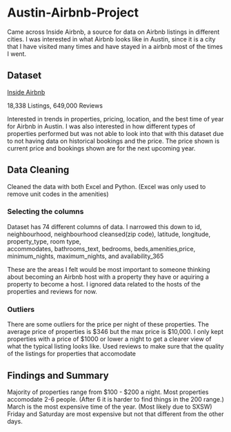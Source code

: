 # Austin-Airbnb-Project

Came across Inside Airbnb, a source for data on Airbnb listings in different cities.
I was interested in what Airbnb looks like in Austin, since it is a city that I have visited many times and have stayed in a airbnb most of the times I went.

## Dataset

[Inside Airbnb](http://insideairbnb.com/get-the-data)

18,338 Listings, 649,000 Reviews

Interested in trends in properties, pricing, location, and the best time of year for Airbnb in Austin.
I was also interested in how different types of properties performed but was not able to look into that with this dataset due to not having 
data on historical bookings and the price. The price shown is current price and bookings shown are for the next upcoming year.

## Data Cleaning 

Cleaned the data with both Excel and Python.
(Excel was only used to remove unit codes in the amenities)

### Selecting the columns

Dataset has 74 different columns of data.
I narrowed this down to id, neighbourhood, neighbourhood cleansed(zip code), latitude, longitude, property_type, room type,  
accommodates, bathrooms_text, bedrooms, beds,amenities,price, minimum_nights, maximum_nights, and availability_365 

These are the areas I felt would be most important to someone thinking about becoming an Airbnb host with a property they have or aquiring a property to become a host.
I ignored data related to the hosts of the properties and reviews for now.

### Outliers

There are some outliers for the price per night of these properties.
The average price of properties is $346 but the max price is $10,000.
I only kept properties with a price of $1000 or lower a night to get a clearer view of what the typical listing looks like.
Used reviews to make sure that the quality of the listings for properties that accomodate 

## Findings and Summary

Majority of properties range from $100 - $200 a night.
Most properties accomodate 2-6 people. (After 6 it is harder to find things in the 200 range.)
March is the most expensive time of the year. (Most likely due to SXSW)
Friday and Saturday are most expensive but not that different from the other days.






